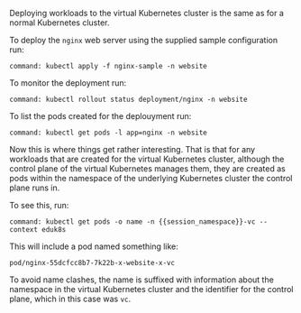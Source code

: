 Deploying workloads to the virtual Kubernetes cluster is the same as for
a normal Kubernetes cluster.

To deploy the ``nginx`` web server using the supplied sample configuration
run:

```terminal:execute
command: kubectl apply -f nginx-sample -n website
```

To monitor the deployment run:

```terminal:execute
command: kubectl rollout status deployment/nginx -n website
```

To list the pods created for the deplouyment run:

```terminal:execute
command: kubectl get pods -l app=nginx -n website
```

Now this is where things get rather interesting. That is that for any
workloads that are created for the virtual Kubernetes cluster, although the
control plane of the virtual Kubernetes manages them, they are created as pods
within the namespace of the underlying Kubernetes cluster the control plane
runs in.

To see this, run:

```terminal:execute
command: kubectl get pods -o name -n {{session_namespace}}-vc --context eduk8s
```

This will include a pod named something like:

```
pod/nginx-55dcfcc8b7-7k22b-x-website-x-vc
```

To avoid name clashes, the name is suffixed with information about the
namespace in the virtual Kubernetes cluster and the identifier for the control
plane, which in this case was ``vc``.
